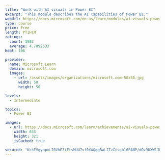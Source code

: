 ```yaml
---
title: "Work with AI visuals in Power BI"
excerpt: "This module describes the AI capabilities of Power BI."
webUrl: https://docs.microsoft.com/en-us/learn/modules/ai-visuals-power-bi/
type: course
price: Free
length: PT1H1M
ratings:
  count: 1902
  average: 4.7092533
heat: 106

provider:
  name: Microsoft Learn
  domain: microsoft.com
  images:
    - url: /assets/images/organizations/microsoft.com-50x50.jpg
      width: 50
      height: 50

levels:
  - Intermediate

topics:
  - Power BI

images:
  - url: https://docs.microsoft.com/learn/achievements/ai-visuals-power-bi-social.png
    width: 643
    height: 321
    isCached: true

secured: "KchEVgyapxLI0VhEZiFtsMUU7vf0XAQggBaLJTzCtsob16PANP/dQv9UXW1JFRbvcjYLwnudZq1lpH9hv7LPDjHnv5R8+7g7ofrrHhCpZWihEM3vlJ8Pp/PpxPJ9whFzUxjlcP7ZDWaupgLdLJVXftBl2ztO/GAaQQnltmQcqFK5I7GlIv4LLXEvyc3MFHwR9ZXwOqtdnqpjEHfVpvGxTj23oN6EXRs3vYBWkqkNr5XYixNgk/Ffl+IA1nnsyPPvYRdqnGCC7KDcoGRC8rLA6borVdQWcsfWif3WeT+cG03c/RnggxcyQlK8z1XWVelRHZZVt7NqvtsHWHT6643e3f1MWVOz0aVUIHRFffnZ5h6gLz1gWS/j7/KfopIDdiwdU0sHu0qKqJxmFLVPXIRzkXWvKJQG6jBQwODhybZnhi4=;E7K8qoJAaNLGmLJWv/C5SQ=="
---
```


